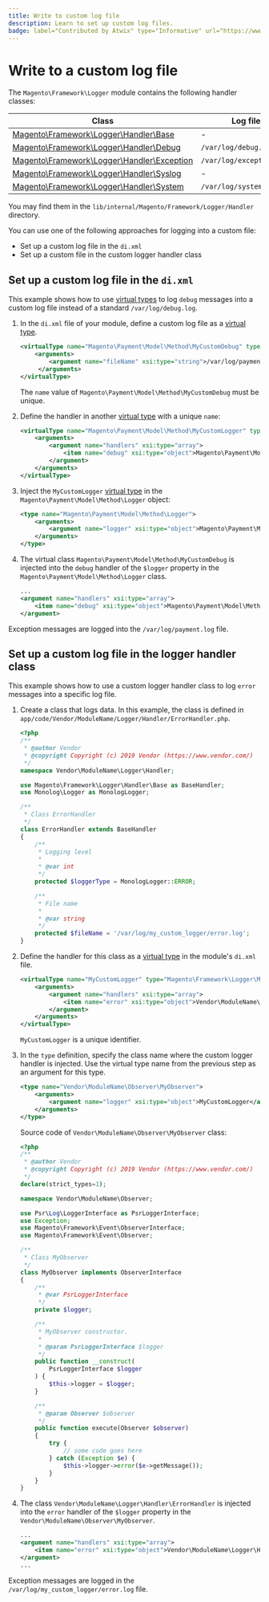 ```yaml
---
title: Write to custom log file
description: Learn to set up custom log files.
badge: label="Contributed by Atwix" type="Informative" url="https://www.atwix.com/" tooltip="Atwix"
---
```


# Write to a custom log file

The `Magento\Framework\Logger` module contains the following handler classes:

| Class | Log file |
| ----- | -------- |
| [Magento\Framework\Logger\Handler\Base][base] | - |
| [Magento\Framework\Logger\Handler\Debug][debug] | `/var/log/debug.log` |
| [Magento\Framework\Logger\Handler\Exception][exception] | `/var/log/exception.log` |
| [Magento\Framework\Logger\Handler\Syslog][syslog] | - |
| [Magento\Framework\Logger\Handler\System][system] | `/var/log/system.log` |

You may find them in the `lib/internal/Magento/Framework/Logger/Handler` directory.

You can use one of the following approaches for logging into a custom file:

-  Set up a custom log file in the `di.xml`
-  Set up a custom file in the custom logger handler class

## Set up a custom log file in the `di.xml`

This example shows how to use [virtual types](https://developer.adobe.com/commerce/php/development/build/dependency-injection-file/#virtual-types) to log `debug` messages into a custom log file instead of a standard `/var/log/debug.log`.

1. In the `di.xml` file of your module, define a custom log file as a [virtual type](https://developer.adobe.com/commerce/php/development/build/dependency-injection-file/#virtual-types).

   ```xml
   <virtualType name="Magento\Payment\Model\Method\MyCustomDebug" type="Magento\Framework\Logger\Handler\Base">
       <arguments>
           <argument name="fileName" xsi:type="string">/var/log/payment.log</argument>
        </arguments>
   </virtualType>
   ```

   The `name` value of `Magento\Payment\Model\Method\MyCustomDebug` must be unique.

1. Define the handler in another [virtual type](https://developer.adobe.com/commerce/php/development/build/dependency-injection-file/#virtual-types) with a unique `name`:

   ```xml
   <virtualType name="Magento\Payment\Model\Method\MyCustomLogger" type="Magento\Framework\Logger\Monolog">
       <arguments>
           <argument name="handlers" xsi:type="array">
               <item name="debug" xsi:type="object">Magento\Payment\Model\Method\MyCustomDebug</item>
           </argument>
       </arguments>
   </virtualType>
   ```

1. Inject the `MyCustomLogger` [virtual type](https://developer.adobe.com/commerce/php/development/build/dependency-injection-file/#virtual-types) in the `Magento\Payment\Model\Method\Logger` object:

   ```xml
   <type name="Magento\Payment\Model\Method\Logger">
       <arguments>
           <argument name="logger" xsi:type="object">Magento\Payment\Model\Method\MyCustomLogger</argument>
       </arguments>
   </type>
   ```

1. The virtual class `Magento\Payment\Model\Method\MyCustomDebug` is injected into the `debug` handler of the `$logger` property in the `Magento\Payment\Model\Method\Logger` class.

   ```xml
   ...
   <argument name="handlers" xsi:type="array">
       <item name="debug" xsi:type="object">Magento\Payment\Model\Method\MyCustomDebug</item>
   </argument>
   ```

Exception messages are logged into the `/var/log/payment.log` file.

## Set up a custom log file in the logger handler class

This example shows how to use a custom logger handler class to log `error` messages into a specific log file.

1. Create a class that logs data. In this example, the class is defined in `app/code/Vendor/ModuleName/Logger/Handler/ErrorHandler.php`.

   ```php
   <?php
   /**
    * @author Vendor
    * @copyright Copyright (c) 2019 Vendor (https://www.vendor.com/)
    */
   namespace Vendor\ModuleName\Logger\Handler;

   use Magento\Framework\Logger\Handler\Base as BaseHandler;
   use Monolog\Logger as MonologLogger;

   /**
    * Class ErrorHandler
    */
   class ErrorHandler extends BaseHandler
   {
       /**
        * Logging level
        *
        * @var int
        */
       protected $loggerType = MonologLogger::ERROR;

       /**
        * File name
        *
        * @var string
        */
       protected $fileName = '/var/log/my_custom_logger/error.log';
   }
   ```

1. Define the handler for this class as a [virtual type](https://developer.adobe.com/commerce/php/development/build/dependency-injection-file/#virtual-types) in the module's `di.xml` file.

   ```xml
   <virtualType name="MyCustomLogger" type="Magento\Framework\Logger\Monolog">
       <arguments>
           <argument name="handlers" xsi:type="array">
               <item name="error" xsi:type="object">Vendor\ModuleName\Logger\Handler\ErrorHandler</item>
           </argument>
       </arguments>
   </virtualType>
   ```

   `MyCustomLogger` is a unique identifier.

1. In the `type` definition, specify the class name where the custom logger handler is injected. Use the virtual type name from the previous step as an argument for this type.

   ```xml
   <type name="Vendor\ModuleName\Observer\MyObserver">
       <arguments>
           <argument name="logger" xsi:type="object">MyCustomLogger</argument>
       </arguments>
   </type>
   ```

   Source code of `Vendor\ModuleName\Observer\MyObserver` class:

   ```php
   <?php
   /**
    * @author Vendor
    * @copyright Copyright (c) 2019 Vendor (https://www.vendor.com/)
    */
   declare(strict_types=1);

   namespace Vendor\ModuleName\Observer;

   use Psr\Log\LoggerInterface as PsrLoggerInterface;
   use Exception;
   use Magento\Framework\Event\ObserverInterface;
   use Magento\Framework\Event\Observer;

   /**
    * Class MyObserver
    */
   class MyObserver implements ObserverInterface
   {
       /**
        * @var PsrLoggerInterface
        */
       private $logger;

       /**
        * MyObserver constructor.
        *
        * @param PsrLoggerInterface $logger
        */
       public function __construct(
           PsrLoggerInterface $logger
       ) {
           $this->logger = $logger;
       }

       /**
        * @param Observer $observer
        */
       public function execute(Observer $observer)
       {
           try {
               // some code goes here
           } catch (Exception $e) {
               $this->logger->error($e->getMessage());
           }
       }
   }
   ```

1. The class `Vendor\ModuleName\Logger\Handler\ErrorHandler` is injected into the `error` handler of the `$logger` property in the `Vendor\ModuleName\Observer\MyObserver`.

   ```xml
   ...
   <argument name="handlers" xsi:type="array">
       <item name="error" xsi:type="object">Vendor\ModuleName\Logger\Handler\ErrorHandler</item>
   </argument>
   ...
   ```

Exception messages are logged in the `/var/log/my_custom_logger/error.log` file.

<!-- link definitions -->

[base]: https://github.com/magento/magento2/blob/2.4/lib/internal/Magento/Framework/Logger/Handler/Base.php
[debug]: https://github.com/magento/magento2/blob/2.4/lib/internal/Magento/Framework/Logger/Handler/Debug.php
[exception]: https://github.com/magento/magento2/blob/2.4/lib/internal/Magento/Framework/Logger/Handler/Exception.php
[syslog]: https://github.com/magento/magento2/blob/2.4/lib/internal/Magento/Framework/Logger/Handler/Syslog.php
[system]: https://github.com/magento/magento2/blob/2.4/lib/internal/Magento/Framework/Logger/Handler/System.php
